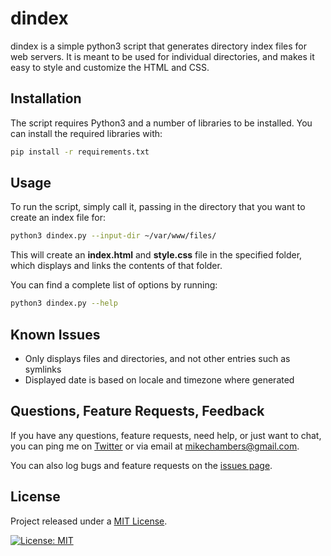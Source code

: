 # dindex

dindex is a simple python3 script that generates directory index files for web servers. It is meant to be used for individual directories, and makes it easy to style and customize the HTML and CSS.

## Installation

The script requires Python3 and a number of libraries to be installed. You can install the required libraries with:

```bash
pip install -r requirements.txt
```

## Usage

To run the script, simply call it, passing in the directory that you want to create an index file for:

```bash
python3 dindex.py --input-dir ~/var/www/files/
```

This will create an **index.html** and **style.css** file in the specified folder, which displays and links the contents of that folder.

You can find a complete list of options by running:

```bash
python3 dindex.py --help
```

## Known Issues

* Only displays files and directories, and not other entries such as symlinks
* Displayed date is based on locale and timezone where generated

## Questions, Feature Requests, Feedback

If you have any questions, feature requests, need help, or just want to chat, you can ping me on [Twitter](https://twitter.com/mesh) or via email at [mikechambers@gmail.com](mailto:mikechambers@gmail.com).

You can also log bugs and feature requests on the [issues page](https://github.com/mikechambers/dindex/issues).

## License

Project released under a [MIT License](LICENSE.md).

[![License: MIT](https://img.shields.io/badge/License-MIT-orange.svg)](LICENSE.md)